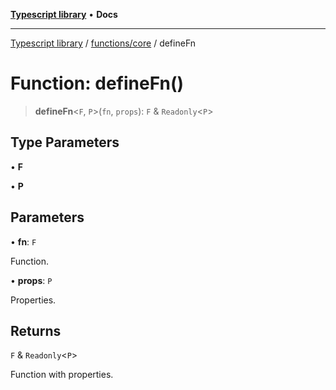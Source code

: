 [**Typescript library**](../../../index.md) • **Docs**

***

[Typescript library](../../../modules.md) / [functions/core](../index.md) / defineFn

# Function: defineFn()

> **defineFn**\<`F`, `P`\>(`fn`, `props`): `F` & `Readonly`\<`P`\>

## Type Parameters

• **F**

• **P**

## Parameters

• **fn**: `F`

Function.

• **props**: `P`

Properties.

## Returns

`F` & `Readonly`\<`P`\>

Function with properties.
